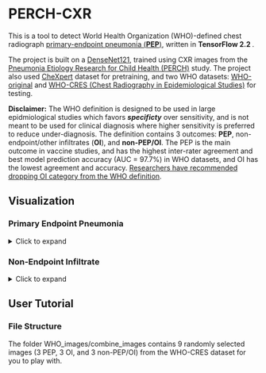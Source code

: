 # PERCH-CXR


This is a tool to detect World Health Organization (WHO)-defined chest radiograph <a href="https://apps.who.int/iris/bitstream/handle/10665/66956/WHO_V_and_B_01.35.pdf;jsessionid=BBBC54AAF1AC3A4330B6B0C39914412A?sequence=1">primary-endpoint pneumonia (<strong>PEP</strong>)</a>, written in <strong> TensorFlow 2.2 </strong>.

The project is built on a <a href="https://arxiv.org/abs/1608.06993">DenseNet121</a>, trained using CXR images from the <a href="https://academic.oup.com/cid/article/64/suppl_3/S253/3858215"> Pneumonia Etiology Research for Child Health (PERCH)</a> study. 
The project also used <a href="https://stanfordmlgroup.github.io/competitions/chexpert/">CheXpert</a> dataset for pretraining, and two WHO datasets: <a href="https://pubmed.ncbi.nlm.nih.gov/15976876/">WHO-original</a> and <a href="https://www.ncbi.nlm.nih.gov/pmc/articles/PMC5608771/">WHO-CRES (Chest Radiography in Epidemiological Studies)</a> for testing.

<strong>Disclaimer:</strong> The WHO definition is designed to be used in large epidmiological studies which favors <strong><em>specificty</em></strong> over sensitivity, and is not meant to be used for clinical diagnosis where higher sensitivity is preferred to reduce under-diagnosis. The definition contains 3 outcomes: <strong>PEP</strong>, non-endpoint/other infiltrates (<strong>OI</strong>), and <strong>non-PEP/OI</strong>. The PEP is the main outcome in vaccine studies, and has the highest inter-rater agreement and best model prediction accuracy (AUC = 97.7%) in WHO datasets, and OI has the lowest agreement and accuracy. <a href="https://pubmed.ncbi.nlm.nih.gov/21870077/">Researchers have recommended dropping OI category from the WHO definition</a>.


## Visualization
 ### Primary Endpoint Pneumonia
<details>
  <summary>Click to expand</summary>  
  
![alt text](WHO_images/PEP.png)
Frontal radiographs of the chest in a child with WHO-defined primary endpoint pneumonia; the child is rotated to the right with dense opacity in the right upper lobe; the model localizes consolidation with a predicted probability p = 0.980; the discriminative visualization shows fine-grained features important to the predicted class.
</details>

### Non-Endpoint Infiltrate

<details>
  <summary>Click to expand</summary>

<img src="WHO_images/OI.png" alt="alt text" />
Frontal radiograph of the chest presents patchy opacity consistent with non-endpoint infiltrate. The model correctly classifies the image as infiltrate with a probability of p = 0.917 and localizes the areas of opacity. The class discriminative visualization highlights important class features.
</details>

## User Tutorial
### File Structure
The folder WHO_images/combine_images contains 9 randomly selected images (3 PEP, 3 OI, and 3 non-PEP/OI) from the WHO-CRES dataset for you to play with.

  
